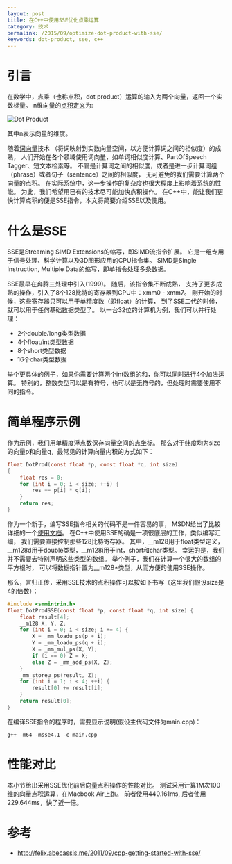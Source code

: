 ```yaml
---
layout: post
title: 在C++中使用SSE优化点乘运算
category: 技术
permalink: /2015/09/optimize-dot-product-with-sse/
keywords: dot-product, sse, c++
---
```


# 引言

在数学中，点乘（也称点积，dot product）运算的输入为两个向量，返回一个实数标量。
n维向量的[点积定义](http://baike.baidu.com/link?url=LTLShAYCiDt7zG8vfKpAFfo2DTwXaalDa6hYJS0kAbtVhzONN1ywDX8A2kPwkzHNepqNlGiEnUVDCtohJSCV7wodx5tEZDzAKbJw6l583GkdejCX84mwDEbsAyMF19omNY-G3B5ZMYfyNgiQNYyIld5nmfWQid0z3_OpktyC7Ba)为:

![Dot Product](http://qiangrw.github.io/images/dot_product.png "Dot Product")

其中n表示向量的维度。

随着[词向量](https://code.google.com/p/word2vec/)技术
（将词映射到实数向量空间，以方便计算词之间的相似度）的成熟，
人们开始在各个领域使用词向量，如单词相似度计算、PartOfSpeech Tagger、短文本检索等。
不管是计算词之间的相似度，或者是进一步计算词组（phrase）或者句子（sentence）之间的相似度，
无可避免的我们需要计算两个向量的点积。
在实际系统中，这一步操作的复杂度也很大程度上影响着系统的性能。
为此，我们希望用已有的技术尽可能加快点积操作。
在C++中，能让我们更快计算点积的便是SSE指令，本文将简要介绍SSE以及使用。

# 什么是SSE
SSE是Streaming SIMD Extensions的缩写，即SIMD流指令扩展。
它是一组专用于信号处理、科学计算以及3D图形应用的CPU指令集。
SIMD是Single Instruction, Multiple Data的缩写，即单指令处理多条数据。

SSE最早在奔腾三处理中引入(1999)。 
随后，该指令集不断成熟，
支持了更多成熟的操作，引入了8个128比特的寄存器到CPU中：xmm0 - xmm7。
刚开始的时候，这些寄存器只可以用于单精度数（即float）的计算，
到了SSE二代的时候，就可以用于任何基础数据类型了。
以一台32位的计算机为例，我们可以并行处理：

* 2个double/long类型数据
* 4个float/int类型数据
* 8个short类型数据
* 16个char类型数据

举个更具体的例子，如果你需要计算两个int数组的和，你可以同时进行4个加法运算。
特别的，整数类型可以是有符号，也可以是无符号的，但处理时需要使用不同的指令。

# 简单程序示例
作为示例，我们用单精度浮点数保存向量空间的点坐标。
那么对于纬度均为size的向量p和向量q，最常见的计算向量内积的方式如下：

```c 
float DotProd(const float *p, const float *q, int size)
{
	float res = 0;
	for (int i = 0; i < size; ++i) {
		res += p[i] * q[i];
	}
	return res;
}
```

作为一个新手，编写SSE指令相关的代码不是一件容易的事，
MSDN给出了比较详细的一个[使用文档](https://msdn.microsoft.com/en-us/library/kcwz153a\(v=vs.90\).aspx)。
在C++中使用SSE的确是一项很底层的工作，类似编写汇编，
我们需要直接控制那些128比特寄存器。
其中，\_\_m128用于float类型定义，\_\_m128d用于double类型，\_\_m128i用于int，short和char类型。
幸运的是，我们并不需要去特别声明这些类型的数组。
举个例子，我们在计算一个很大的数组的平方根时，
可以将数据指针置为\_\_m128*类型，从而方便的使用SSE操作。

那么，言归正传，采用SSE技术的点积操作可以按如下书写（这里我们假设size是4的倍数）：

```c
#include <smmintrin.h>
float DotProdSSE(const float *p, const float *q, int size) {
    float result[4]; 
    __m128 X, Y, Z;
    for (int i = 0; i < size; i += 4) {
        X = _mm_loadu_ps(p + i);
        Y = _mm_loadu_ps(q + i);
        X = _mm_mul_ps(X, Y);
        if (i == 0) Z = X;
        else Z = _mm_add_ps(X, Z);
    }
    _mm_storeu_ps(result, Z);
    for (int i = 1; i < 4; ++i) {
        result[0] += result[i];
    }
    return result[0];
}
```

在编译SSE指令的程序时，需要显示说明(假设主代码文件为main.cpp)：

```
g++ -m64 -msse4.1 -c main.cpp
```

# 性能对比
本小节给出采用SSE优化前后向量点积操作的性能对比。
测试采用计算1M次100维的向量点积运算，在Macbook Air上跑。
前者使用440.161ms, 后者使用229.644ms，快了近一倍。


# 参考
* http://felix.abecassis.me/2011/09/cpp-getting-started-with-sse/




